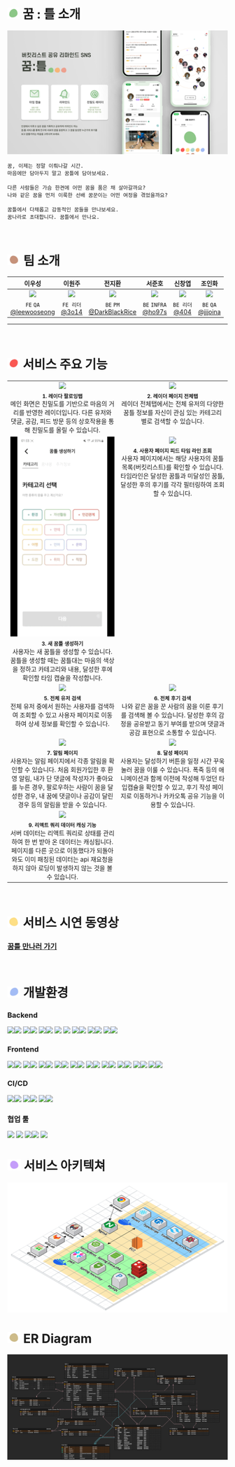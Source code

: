 # <img src="README.assets/ggumtle.png" height = 25px> 꿈 : 틀 소개

![Alt text](/README.assets/ggumtle-thumnail-2.png)

    꿈, 이제는 정말 이뤄나갈 시간.
    마음에만 담아두지 말고 꿈틀에 담아보세요.

    다른 사람들은 가슴 한켠에 어떤 꿈을 품은 채 살아갈까요?
    나와 같은 꿈을 먼저 이룩한 선배 꿈꾼이는 어떤 여정을 겪었을까요?

    꿈틀에서 다채롭고 감동적인 꿈들을 만나보세요.
    꿈나라로 초대합니다. 꿈틀에서 만나요.

<br>

# <img src="README.assets/ggumtle7.png" height = 25px> 팀 소개

|                                     이우성                                      |                                      이원주                                      |                                     전지환                                      |                                      서준호                                      |                                     신창엽                                      |                                     조인화                                      |
| :-----------------------------------------------------------------------------: | :------------------------------------------------------------------------------: | :-----------------------------------------------------------------------------: | :------------------------------------------------------------------------------: | :-----------------------------------------------------------------------------: | :-----------------------------------------------------------------------------: |
| <img src="https://avatars.githubusercontent.com/u/42796944?v=4" height = 100px> | <img src="https://avatars.githubusercontent.com/u/101818687?v=4" height = 100px> | <img src="https://avatars.githubusercontent.com/u/81613019?v=4" height = 100px> | <img src="https://avatars.githubusercontent.com/u/140311409?v=4" height = 100px> | <img src="https://avatars.githubusercontent.com/u/69495305?v=4" height = 100px> | <img src="https://avatars.githubusercontent.com/u/75416721?v=4" height = 100px> |
|           `FE` `QA`<br>[@leewooseong](https://github.com/leewooseong)           |                  `FE 리더`<br>[@3o14](https://github.com/3o14)                   |         `BE` `PM`<br>[@DarkBlackRice](https://github.com/DarkBlackRice)         |                `BE` `INFRA`<br>[@ho97s](https://github.com/ho97s)                |             `BE 리더`<br>[@404](https://github.com/404-not-foundl)              |               `BE` `QA`<br>[@jjjoina](https://github.com/jjjoina)               |

<hr>

<br/>

# <img src="README.assets/ggumtle1.png" height = 25px> 서비스 주요 기능

<table>
  <tbody>
    <tr>
      <td align="center" valign="top" width="25%" ><img width="100%" src="./README.assets/demo/레이더_팔로잉탭.gif"/><br /><sub><b>1. 레이다 팔로잉탭</b></sub><br />
      메인 화면은 친밀도를 기반으로 마음의 거리를 반영한 레이더입니다. 다른 유저와 댓글, 공감, 피드 방문 등의 상호작용을 통해 친밀도를 올릴 수 있습니다.
      </td>
      <td align="center" valign="top" width="25%" ><img width="100%" src="./README.assets/demo/레이더_전체탭.gif"/><br /><sub><b>2. 레이더 페이지 전체탭</b></sub><br />
    레이더 전체탭에서는 전체 유저의 다양한 꿈틀 정보를 자신이 관심 있는 카테고리 별로 검색할 수 있습니다.
      </td>
      </tr>
      <tr>
      <td align="center" valign="top" width="25%" ><img width="100%" src="./README.assets/demo/새꿈틀_생성.gif"/><br /><sub><b>3. 새 꿈틀 생성하기</b></sub><br />
      사용자는 새 꿈틀을 생성할 수 있습니다. 꿈틀을 생성할 때는 꿈틀대는 마음의 색상을 정하고 카테고리와 내용, 달성한 후에 확인할 타임 캡슐을 작성합니다.
      </td>
      <td align="center" valign="top" width="25%" ><img width="100%" src="./README.assets/demo/타임라인_필터링.gif"/><br /><sub><b>4. 사용자 페이지 피드 타임 라인 조회</b></sub><br />
      사용자 페이지에서는 해당 사용자의 꿈틀 목록(버킷리스트)를 확인할 수 있습니다. 타임라인은 달성한 꿈틀과 미달성인 꿈틀, 달성한 후의 후기를 각각 필터링하여 조회할 수 있습니다.
      </td>
    </tr>
        <tr>
      <td align="center" valign="top" width="25%" ><img width="100%" src="./README.assets/demo/사용자_검색.gif"/><br /><sub><b>5. 전체 유저 검색</b></sub><br />
      전체 유저 중에서 원하는 사용자를 검색하여 조회할 수 있고 사용자 페이지로 이동하여 상세 정보를 확인할 수 있습니다.</td>
      <td align="center" valign="top" width="25%" ><img width="100%" src="./README.assets/demo/후기_검색.gif"/><br /><sub><b>6. 전체 후기 검색</b></sub><br />
       나와 같은 꿈을 꾼 사람의 꿈을 이룬 후기를 검색해 볼 수 있습니다. 달성한 후의 감정을 공유받고 동기 부여를 받으며 댓글과 공감 표현으로 소통할 수 있습니다.
      </td>
      </tr>
      <tr>
      <td align="center" valign="top" width="25%" ><img width="100%" src="./README.assets/demo/알림확인.gif"/><br /><sub><b>7. 알림 페이지</b></sub><br />
      사용자는 알림 페이지에서 각종 알림을 확인할 수 있습니다. 처음 회원가입한 후 환영 알림, 내가 단 댓글에 작성자가 좋아요를 누른 경우, 팔로우하는 사람이 꿈을 달성한 경우, 내 꿈에 댓글이나 공감이 달린 경우 등의 알림을 받을 수 있습니다.
      </td>
      <td align="center" valign="top" width="25%" ><img width="100%" src="./README.assets/demo/달성하기.gif"/><br /><sub><b>8. 달성 페이지</b></sub><br />
      사용자는 달성하기 버튼을 일정 시간 꾸욱 눌러 꿈을 이룰 수 있습니다. 폭죽 등의 애니메이션과 함께 이전에 작성해 두었던 타입캡슐을 확인할 수 있고, 후기 작성 페이지로 이동하거나 카카오톡 공유 기능을 이용할 수 있습니다.
      </td>
    </tr>
        <tr>
      <td align="center" valign="top" width="25%" ><img width="100%" src="./README.assets/demo/리액트쿼리_캐싱.gif"/><br /><sub><b>9. 리액트 쿼리 데이터 캐싱 기능</b></sub><br />
      서버 데이터는 리액트 쿼리로 상태를 관리하여 한 번 받아 온 데이터는 캐싱됩니다. 페이지를 다른 곳으로 이동했다가 되돌아와도 이미 패칭된 데이터는 api 재요청을 하지 않아 로딩이 발생하지 않는 것을 볼 수 있습니다.
      </td>
       <!-- <td align="center" valign="top" width="25%" ><img width="100%" src="./README.assets/demo/"/><br /><sub><b>demo</b></sub><br /></td> -->
    </tr>

  </tbody>
</table>

<br>

# <img src="README.assets/ggumtle2.png" height = 25px> 서비스 시연 동영상

### <a href = "https://youtu.be/DaiK5lFbQ_4">꿈틀 만나러 가기</a>

<br>

# <img src="README.assets/ggumtle4.png" height = 25px> 개발환경

### Backend

<img src="https://img.shields.io/badge/Ubuntu-E95420?style=for-the-badge&logo=ubuntu&logoColor=white"><img src="https://img.shields.io/badge/20.04 LTS-515151?style=for-the-badge">
<img src="https://img.shields.io/badge/java-%23ED8B00.svg?style=for-the-badge&logo=openjdk&logoColor=white"><img src="https://img.shields.io/badge/17-515151?style=for-the-badge">
<img src="https://img.shields.io/badge/spring boot-%236DB33F.svg?style=for-the-badge&logo=spring&logoColor=white"><img src="https://img.shields.io/badge/3.2.1-515151?style=for-the-badge">
<img src="https://img.shields.io/badge/spring secutiry-%236DB33F.svg?style=for-the-badge&logo=spring&logoColor=white">
<img src="https://img.shields.io/badge/Spring Data JPA-%236DB33F.svg?style=for-the-badge&logo=spring&logoColor=white">
<img src="https://img.shields.io/badge/Gradle-02303A.svg?style=for-the-badge&logo=Gradle&logoColor=white"><img src="https://img.shields.io/badge/8.5-515151?style=for-the-badge">
<img src="https://img.shields.io/badge/mysql-%2300f.svg?style=for-the-badge&logo=mysql&logoColor=white"><img src="https://img.shields.io/badge/8.0.36-515151?style=for-the-badge"> <img src="https://img.shields.io/badge/redis-%23DD0031.svg?style=for-the-badge&logo=redis&logoColor=white"><img src="https://img.shields.io/badge/5.0.7-515151?style=for-the-badge">

### Frontend

<img src="https://img.shields.io/badge/react-%2320232a.svg?style=for-the-badge&logo=react&logoColor=%2361DAFB"><img src="https://img.shields.io/badge/18.2.0-515151?style=for-the-badge">
<img src="https://img.shields.io/badge/node.js-6DA55F?style=for-the-badge&logo=node.js&logoColor=white"><img src="https://img.shields.io/badge/20.11.0-515151?style=for-the-badge">
<img src="https://img.shields.io/badge/NPM-%23CB3837.svg?style=for-the-badge&logo=npm&logoColor=white"><img src="https://img.shields.io/badge/10.2.4-515151?style=for-the-badge">
<img src="https://img.shields.io/badge/vite-%23646CFF.svg?style=for-the-badge&logo=vite&logoColor=white"><img src="https://img.shields.io/badge/5.0.8-515151?style=for-the-badge">
<img src="https://img.shields.io/badge/typescript-%23007ACC.svg?style=for-the-badge&logo=typescript&logoColor=white"><img src="https://img.shields.io/badge/5.2.2-515151?style=for-the-badge">
<img src="https://img.shields.io/badge/-React%20Query-FF4154?style=for-the-badge&logo=react%20query&logoColor=white"><img src="https://img.shields.io/badge/5.17.15-515151?style=for-the-badge">
<img src="https://img.shields.io/badge/react%20zustand-%2320232a.svg?style=for-the-badge&logo=react&logoColor=%2361DAFB"><img src="https://img.shields.io/badge/4.5.0-515151?style=for-the-badge">
<img src="https://img.shields.io/badge/React_Router_dom-CA4245?style=for-the-badge&logo=react-router&logoColor=white"><img src="https://img.shields.io/badge/6.21.3-515151?style=for-the-badge">
<img src="https://img.shields.io/badge/axios-5a29e4?style=for-the-badge&logoColor=white"><img src="https://img.shields.io/badge/1.6.7-515151?style=for-the-badge">
<img src="https://img.shields.io/badge/tailwindcss-%2338B2AC.svg?style=for-the-badge&logo=tailwind-css&logoColor=white"><img src="https://img.shields.io/badge/3.4.1-515151?style=for-the-badge">

### CI/CD

<img src="https://img.shields.io/badge/AWS ec2 ubuntu-%23FF9900.svg?style=for-the-badge&logo=amazon-aws&logoColor=white"><img src="https://img.shields.io/badge/20.11.0-515151?style=for-the-badge">
<img src="https://img.shields.io/badge/nginx-%23009639.svg?style=for-the-badge&logo=nginx&logoColor=white"><img src="https://img.shields.io/badge/1.18.0-515151?style=for-the-badge">
<img src="https://img.shields.io/badge/jenkins-%232C5263.svg?style=for-the-badge&logo=jenkins&logoColor=white"><img src="https://img.shields.io/badge/2.426.2-515151?style=for-the-badge">

### 협업 툴

<img src="https://img.shields.io/badge/gitlab-%23181717.svg?style=for-the-badge&logo=gitlab&logoColor=white">
<img src="https://img.shields.io/badge/jira-%230A0FFF.svg?style=for-the-badge&logo=jira&logoColor=white">
<img src="https://img.shields.io/badge/gerrit-347dbe?style=for-the-badge&logoColor=white"><img src="https://img.shields.io/badge/3.8.1-515151?style=for-the-badge">
<img src="https://img.shields.io/badge/mattermost-1e325c?style=for-the-badge&logoColor=white">

<br>

# <img src="README.assets/ggumtle5.png" height = 25px> 서비스 아키텍쳐

![Alt text](/README.assets/architecture.png)
<br>

# <img src="README.assets/ggumtle6.png" height = 25px> ER Diagram

![Alt text](/README.assets/erd.png)

<br>
